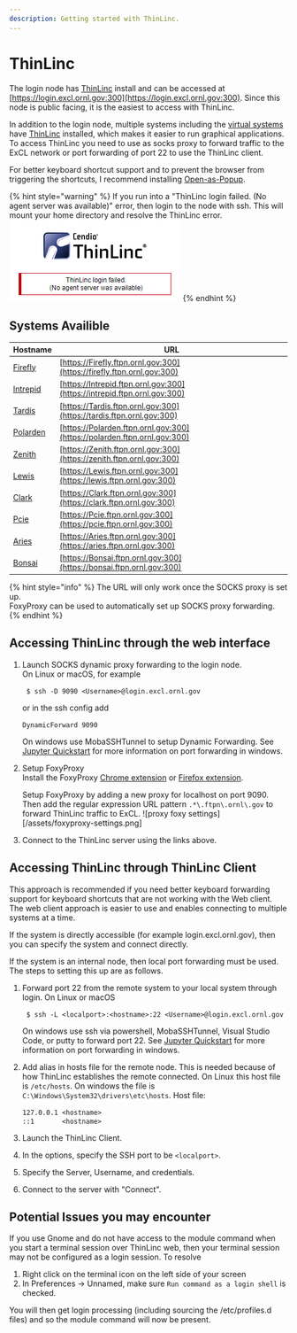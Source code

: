 ```yaml
---
description: Getting started with ThinLinc.
---
```

# ThinLinc

The login node has [ThinLinc](https://www.cendio.com/thinlinc/what-is-thinlinc) install and can be accessed at [https://login.excl.ornl.gov:300](https://login.excl.ornl.gov:300). Since this node is public facing, it is the easiest to access with ThinLinc.

In addition to the login node, multiple systems including the [virtual systems](vitis.md#virtual-systems) have [ThinLinc](https://www.cendio.com/thinlinc/what-is-thinlinc) installed, which makes it easier to run graphical applications. To access ThinLinc you need to use as socks proxy to forward traffic to the ExCL network or port forwarding of port 22 to use the ThinLinc client.

For better keyboard shortcut support and to prevent the browser from triggering the shortcuts, I recommend installing [Open-as-Popup](https://chrome.google.com/webstore/detail/open-as-popup/ncppfjladdkdaemaghochfikpmghbcpc).

{% hint style="warning" %}
If you run into a "ThinLinc login failed. (No agent server was available)" error, then login to the node with ssh. This will mount your home directory and resolve the ThinLinc error.\
![](../.gitbook/assets/image.png)
{% endhint %}

## Systems Availible

| Hostname                                       | URL                                                                      |
| ---------------------------------------------- | ------------------------------------------------------------------------ |
| [Firefly](https://firefly.ftpn.ornl.gov:300)   | [https://Firefly.ftpn.ornl.gov:300](https://firefly.ftpn.ornl.gov:300)   |
| [Intrepid](https://intrepid.ftpn.ornl.gov:300) | [https://Intrepid.ftpn.ornl.gov:300](https://intrepid.ftpn.ornl.gov:300) |
| [Tardis](https://tardis.ftpn.ornl.gov:300)     | [https://Tardis.ftpn.ornl.gov:300](https://tardis.ftpn.ornl.gov:300)     |
| [Polarden](https://polarden.ftpn.ornl.gov:300) | [https://Polarden.ftpn.ornl.gov:300](https://polarden.ftpn.ornl.gov:300) |
| [Zenith](https://zenith.ftpn.ornl.gov:300)     | [https://Zenith.ftpn.ornl.gov:300](https://zenith.ftpn.ornl.gov:300)     |
| [Lewis](https://lewis.ftpn.ornl.gov:300)       | [https://Lewis.ftpn.ornl.gov:300](https://lewis.ftpn.ornl.gov:300)       |
| [Clark](https://clark.ftpn.ornl.gov:300)       | [https://Clark.ftpn.ornl.gov:300](https://clark.ftpn.ornl.gov:300)       |
| [Pcie](https://pcie.ftpn.ornl.gov:300)         | [https://Pcie.ftpn.ornl.gov:300](https://pcie.ftpn.ornl.gov:300)         |
| [Aries](https://aries.ftpn.ornl.gov:300)       | [https://Aries.ftpn.ornl.gov:300](https://aries.ftpn.ornl.gov:300)       |
| [Bonsai](https://bonsai.ftpn.ornl.gov:300)     | [https://Bonsai.ftpn.ornl.gov:300](https://bonsai.ftpn.ornl.gov:300)     |

{% hint style="info" %}
The URL will only work once the SOCKS proxy is set up.\
FoxyProxy can be used to automatically set up SOCKS proxy forwarding.
{% endhint %}

## Accessing ThinLinc through the web interface

1. Launch SOCKS dynamic proxy forwarding to the login node.\
    On Linux or macOS, for example

    ```
     $ ssh -D 9090 <Username>@login.excl.ornl.gov
    ```

    or in the ssh config add

    ```
    DynamicForward 9090
    ```

    On windows use MobaSSHTunnel to setup Dynamic Forwarding. See [Jupyter Quickstart](jupyter-quick-start.md) for more information on port forwarding in windows.
2. Setup FoxyProxy\
    Install the FoxyProxy [Chrome extension](https://chrome.google.com/webstore/detail/foxyproxy-standard/gcknhkkoolaabfmlnjonogaaifnjlfnp) or [Firefox extension](https://addons.mozilla.org/en-US/firefox/addon/foxyproxy-standard/).

    Setup FoxyProxy by adding a new proxy for localhost on port 9090. Then add the regular expression URL pattern `.*\.ftpn\.ornl\.gov` to forward ThinLinc traffic to ExCL.
   ![proxy foxy settings][/assets/foxyproxy-settings.png]
3. Connect to the ThinLinc server using the links above.

## Accessing ThinLinc through ThinLinc Client

This approach is recommended if you need better keyboard forwarding support for keyboard shortcuts that are not working with the Web client. The web client approach is easier to use and enables connecting to multiple systems at a time.

If the system is directly accessible (for example login.excl.ornl.gov), then you can specify the system and connect directly.

If the system is an internal node, then local port forwarding must be used. The steps to setting this up are as follows.

1. Forward port 22 from the remote system to your local system through login. On Linux or macOS

    ```
     $ ssh -L <localport>:<hostname>:22 <Username>@login.excl.ornl.gov
    ```

    On windows use ssh via powershell, MobaSSHTunnel, Visual Studio Code, or putty to forward port 22. See [Jupyter Quickstart](jupyter-quick-start.md) for more information on port forwarding in windows.
2. Add alias in hosts file for the remote node. This is needed because of how ThinLinc establishes the remote connected. On Linux this host file is `/etc/hosts`. On windows the file is `C:\Windows\System32\drivers\etc\hosts`.
   Host file:
    ```
    127.0.0.1 <hostname>
    ::1       <hostname>
    ```
3. Launch the ThinLinc Client.
4. In the options, specify the SSH port to be `<localport>`.
5. Specify the Server, Username, and credentials.
6. Connect to the server with "Connect".

## Potential Issues you may encounter

If you use Gnome and do not have access to the module command when you start a terminal session over ThinLinc web, then your terminal session may not be configured as a login session. To resolve

1. Right click on the terminal icon on the left side of your screen
2. In Preferences -> Unnamed, make sure `Run command as a login shell` is checked.

You will then get login processing (including sourcing the /etc/profiles.d files) and so the module command will now be present.
